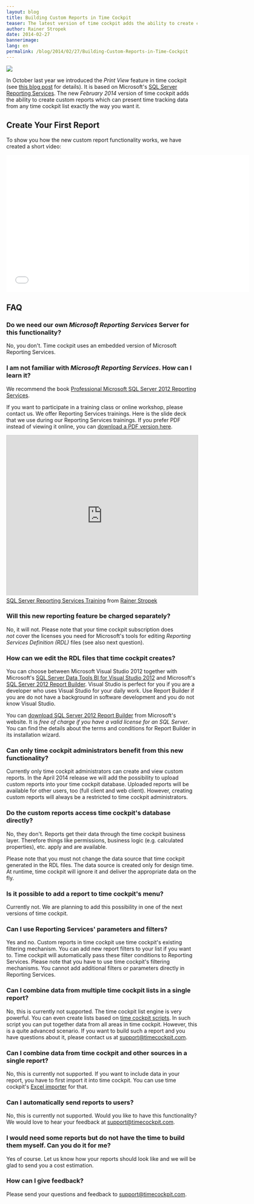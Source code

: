 ```yaml
---
layout: blog
title: Building Custom Reports in Time Cockpit
teaser: The latest version of time cockpit adds the ability to create custom reports with Microsoft's Reporting Services tools. Watch a short video about this new feature and read about the details.
author: Rainer Stropek
date: 2014-02-27
bannerimage: 
lang: en
permalink: /blog/2014/02/27/Building-Custom-Reports-in-Time-Cockpit
---
```


<p xmlns="http://www.w3.org/1999/xhtml">
  <img src="{{site.baseurl}}/content/images/blog/2014/02/ScreenshotReporting.png" />
</p><p xmlns="http://www.w3.org/1999/xhtml">In October last year we introduced the <em>Print View</em> feature in time cockpit (see <a href="http://www.timecockpit.com/blog/2013/10/29/Reporting-Preview" target="_blank">this blog post</a> for details). It is based on Microsoft's <a href="http://msdn.microsoft.com/de-de/library/ms159106.aspx" target="_blank">SQL Server Reporting Services</a>. The new <em>February 2014</em> version of time cockpit adds the ability to create custom reports which can present time tracking data from any time cockpit list exactly the way you want it.</p><h2 xmlns="http://www.w3.org/1999/xhtml">Create Your First Report</h2><p xmlns="http://www.w3.org/1999/xhtml">To show you how the new custom report functionality works, we have created a short video:</p><div class="videoWrapper" xmlns="http://www.w3.org/1999/xhtml">
  <iframe width="640" height="360" src="//www.youtube.com/embed/pn_--H-oAm8?rel=0" frameborder="0" allowfullscreen="allowfullscreen"></iframe>
</div><h2 xmlns="http://www.w3.org/1999/xhtml">FAQ</h2><h3 xmlns="http://www.w3.org/1999/xhtml">Do we need our own <em>Microsoft Reporting Services</em> Server for this functionality?</h3><p xmlns="http://www.w3.org/1999/xhtml">No, you don't. Time cockpit uses an embedded version of Microsoft Reporting Services.</p><h3 xmlns="http://www.w3.org/1999/xhtml">I am not familiar with <em>Microsoft Reporting Services</em>. How can I learn it?
<br /></h3><p xmlns="http://www.w3.org/1999/xhtml">We recommend the book <a href="http://www.amazon.de/gp/product/1118101111/ref=as_li_ss_tl?ie=UTF8&amp;camp=1638&amp;creative=19454&amp;creativeASIN=1118101111&amp;linkCode=as2&amp;tag=timecockpit-21" target="_blank">Professional Microsoft SQL Server 2012 Reporting Services</a>.</p><p xmlns="http://www.w3.org/1999/xhtml">If you want to participate in a training class or online workshop, please contact us. We offer Reporting Services trainings. Here is the slide deck that we use during our Reporting Services trainings. If you prefer PDF instead of viewing it online, you can <a href="{{site.baseurl}}/content/images/blog/2014/02/SSRS Training.pdf" target="_blank">download a PDF version here</a>.</p><div class="videoWrapper" xmlns="http://www.w3.org/1999/xhtml">
  <iframe src="http://www.slideshare.net/slideshow/embed_code/31724313?rel=0" width="512" height="421" frameborder="0" marginwidth="0" marginheight="0" scrolling="no" style="border:1px solid #CCC; border-width:1px 1px 0; margin-bottom:5px; max-width: 100%;" allowfullscreen="allowfullscreen"></iframe>
</div><div class="imageCaption" xmlns="http://www.w3.org/1999/xhtml">
  <a href="https://www.slideshare.net/rstropek/sql-server-reporting-services-training" title="SQL Server Reporting Services Training" target="_blank">SQL Server Reporting Services Training</a> from <a href="http://www.slideshare.net/rstropek" target="_blank">Rainer Stropek</a></div><h3 xmlns="http://www.w3.org/1999/xhtml">Will this new reporting feature be charged separately?</h3><p xmlns="http://www.w3.org/1999/xhtml">No, it will not. Please note that your time cockpit subscription does <em>not</em> cover the licenses you need for Microsoft's tools for editing <em>Reporting Services Definition (RDL)</em> files (see also next question).</p><h3 xmlns="http://www.w3.org/1999/xhtml">How can we edit the RDL files that time cockpit creates?</h3><p xmlns="http://www.w3.org/1999/xhtml">You can choose between Microsoft Visual Studio 2012 together with Microsoft's <a href="http://www.microsoft.com/en-us/download/details.aspx?id=36843" target="_blank">SQL Server Data Tools BI for Visual Studio 2012</a> and Microsoft's <a href="http://www.microsoft.com/en-us/download/details.aspx?id=29072" target="_blank">SQL Server 2012 Report Builder</a>. Visual Studio is perfect for you if you are a developer who uses Visual Studio for your daily work. Use Report Builder if you are do not have a background in software development and you do not know Visual Studio.<br /></p><p class="showcase" xmlns="http://www.w3.org/1999/xhtml">You can <a href="http://www.microsoft.com/en-us/download/details.aspx?id=29072" target="_blank">download SQL Server 2012 Report Builder</a> from Microsoft's website. It is <em>free of charge if you have a valid license for an SQL Server</em>. You can find the details about the terms and conditions for Report Builder in its installation wizard.</p><h3 xmlns="http://www.w3.org/1999/xhtml">Can only time cockpit administrators benefit from this new functionality?</h3><p xmlns="http://www.w3.org/1999/xhtml">Currently only time cockpit administrators can create and view custom reports. In the April 2014 release we will add the possibility to upload custom reports into your time cockpit database. Uploaded reports will be available for other users, too (full client and web client). However, creating custom reports will always be a restricted to time cockpit administrators.</p><h3 xmlns="http://www.w3.org/1999/xhtml">Do the custom reports access time cockpit's database directly?</h3><p xmlns="http://www.w3.org/1999/xhtml">No, they don't. Reports get their data through the time cockpit business layer. Therefore things like permissions, business logic (e.g. calculated properties), etc. apply and are available.</p><p class="showcase" xmlns="http://www.w3.org/1999/xhtml">Please note that you must not change the data source that time cockpit generated in the RDL files. The data source is created only for design time. At runtime, time cockpit will ignore it and deliver the appropriate data on the fly.</p><h3 xmlns="http://www.w3.org/1999/xhtml">Is it possible to add a report to time cockpit's menu?</h3><p xmlns="http://www.w3.org/1999/xhtml">Currently not. We are planning to add this possibility in one of the next versions of time cockpit.</p><h3 xmlns="http://www.w3.org/1999/xhtml">Can I use Reporting Services' parameters and filters?</h3><p xmlns="http://www.w3.org/1999/xhtml">Yes and no. Custom reports in time cockpit use time cockpit's existing filtering mechanism. You can add new report filters to your list if you want to. Time cockpit will automatically pass these filter conditions to Reporting Services. Please note that you have to use time cockpit's filtering mechanisms. You cannot add additional filters or parameters directly in Reporting Services.</p><h3 xmlns="http://www.w3.org/1999/xhtml">Can I combine data from multiple time cockpit lists in a single report?</h3><p xmlns="http://www.w3.org/1999/xhtml">No, this is currently not supported. The time cockpit list engine is very powerful. You can even create lists based on <a href="http://help.timecockpit.com/?topic=html/c20d94e9-97dc-48a8-9171-fd3bb70dad86.htm" target="_blank">time cockpit scripts</a>. In such script you can put together data from all areas in time cockpit. However, this is a quite advanced scenario. If you want to build such a report and you have questions about it, please contact us at <a href="mailto:support@timecockpit.com">support@timecockpit.com</a>.</p><h3 xmlns="http://www.w3.org/1999/xhtml">Can I combine data from time cockpit and other sources in a single report?</h3><p xmlns="http://www.w3.org/1999/xhtml">No, this is currently not supported. If you want to include data in your report, you have to first import it into time cockpit. You can use time cockpit's <a href="http://help.timecockpit.com/?topic=html/ee560e49-e503-4d80-9167-2e6533f50dbe.htm" target="_blank">Excel importer</a> for that.</p><h3 xmlns="http://www.w3.org/1999/xhtml">Can I automatically send reports to users?</h3><p xmlns="http://www.w3.org/1999/xhtml">No, this is currently not supported. Would you like to have this functionality? We would love to hear your feedback at <a href="mailto:support@timecockpit.com">support@timecockpit.com</a>.</p><h3 xmlns="http://www.w3.org/1999/xhtml">I would need some reports but do not have the time to build them myself. Can you do it for me?</h3><p xmlns="http://www.w3.org/1999/xhtml">Yes of course. Let us know how your reports should look like and we will be glad to send you a cost estimation.</p><h3 xmlns="http://www.w3.org/1999/xhtml">How can I give feedback?</h3><p xmlns="http://www.w3.org/1999/xhtml">Please send your questions and feedback to <a href="mailto:support@timecockpit.com">support@timecockpit.com</a>.</p>